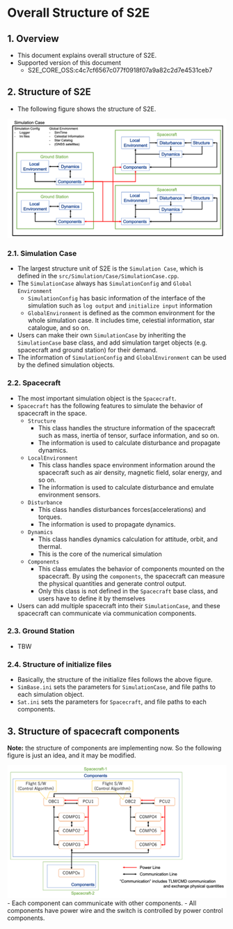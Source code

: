 # Overall Structure of S2E

## 1. Overview
- This document explains overall structure of S2E.
- Supported version of this document
  - S2E_CORE_OSS:c4c7cf6567c077f0918f07a9a82c2d7e4531ceb7

## 2. Structure of S2E
- The following figure shows the structure of S2E.

<img src="./figs/S2E_structure.png" alt="S2EStructure" style="zoom: 90%;" />

### 2.1. Simulation Case
- The largest structure unit of S2E is the `Simulation Case`, which is defined in the `src/Simulation/Case/SimulationCase.cpp`.
- The `SimulationCase` always has `SimulationConfig` and `Global Environment`
   - `SimulationConfig` has basic information of the interface of the simulation such as `log output` and `initialize input` information
   - `GlobalEnvironment` is defined as the common environment for the whole simulation case. It includes time, celestial information, star catalogue, and so on.
- Users can make their own `SimulationCase` by inheriting the `SimulationCase` base class, and add simulation target objects (e.g. spacecraft and ground station) for their demand.
- The information of `SimulationConfig` and `GlobalEnvironment` can be used by the defined simulation objects.

### 2.2. Spacecraft
- The most important simulation object is the `Spacecraft`. 
- `Spacecraft` has the following features to simulate the behavior of spacecraft in the space.
   - `Structure`
      - This class handles the structure information of the spacecraft such as mass, inertia of tensor, surface information, and so on.
      - The information is used to calculate disturbance and propagate dynamics.
   - `LocalEnvironment`
      - This class handles space environment information around the spacecraft such as air density, magnetic field, solar energy, and so on.
      - The information is used to calculate disturbance and emulate environment sensors.
   - `Disturbance`
      - This class handles disturbances forces(accelerations) and torques.
      - The information is used to propagate dynamics.
   - `Dynamics`
      - This class handles dynamics calculation for attitude, orbit, and thermal.
      - This is the core of the numerical simulation
   - `Components`
      - This class emulates the behavior of components mounted on the spacecraft. By using the `components`, the spacecraft can measure the physical quantities and generate control output.
      - Only this class is not defined in the `Spacecraft` base class, and users have to define it by themselves
- Users can add multiple spacecraft into their `SimulationCase`, and these spacecraft can communicate via communication components.

### 2.3. Ground Station
- TBW

### 2.4. Structure of initialize files
- Basically, the structure of the initialize files follows the above figure.
- `SimBase.ini` sets the parameters for `SimulationCase`, and file paths to each simulation object.
- `Sat.ini` sets the parameters for `Spacecraft`, and file paths to each components.

## 3. Structure of spacecraft components
**Note:** the structure of components are implementing now. So the following figure is just an idea, and it may be modified.

<img src="./figs/Component_structure.png" alt="ComponentStructure" style="zoom: 90%;" />
- Each component can communicate with other components.
- All components have power wire and the switch is controlled by power control components.
